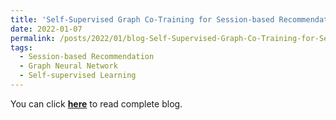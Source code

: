 ```yaml
---
title: 'Self-Supervised Graph Co-Training for Session-based Recommendation'
date: 2022-01-07
permalink: /posts/2022/01/blog-Self-Supervised-Graph-Co-Training-for-Session-based-Recommendation/
tags:
  - Session-based Recommendation
  - Graph Neural Network
  - Self-supervised Learning
---
```


You can click [**here**](https://pridelee.github.io/files/blog/Self-Supervised-Graph-Co-Training-for-Session-based-Recommendation.pdf) to read complete blog.
